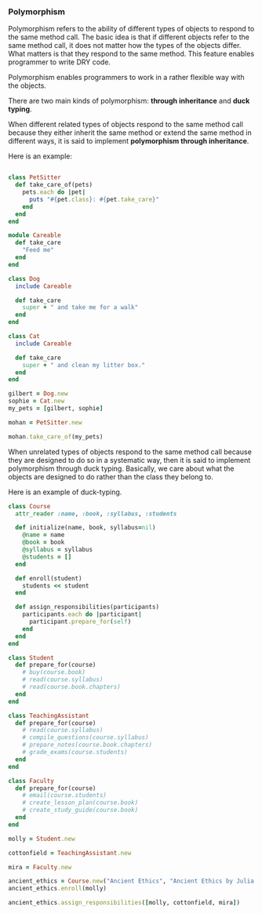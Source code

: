 ### Polymorphism

Polymorphism refers to the ability of different types of objects to respond to the same method call. The basic idea is that if different objects refer to the same method call, it does not matter how the types of the objects differ. What matters is that they respond to the same method. This feature enables programmer to write DRY code.

Polymorphism enables programmers to work in a rather flexible way with the objects.

There are two main kinds of polymorphism: __through inheritance__ and __duck typing__.

When different related types of objects respond to the same method call because they either inherit the same method or extend the same method in different ways, it is said to implement __polymorphism through inheritance__.

Here is an example:

```ruby

class PetSitter
  def take_care_of(pets)
    pets.each do |pet|
      puts "#{pet.class}: #{pet.take_care}"
    end
  end
end

module Careable
  def take_care
    "Feed me"
  end
end

class Dog
  include Careable

  def take_care
    super + " and take me for a walk"
  end
end

class Cat
  include Careable

  def take_care
    super + " and clean my litter box."
  end
end

gilbert = Dog.new
sophie = Cat.new
my_pets = [gilbert, sophie]

mohan = PetSitter.new

mohan.take_care_of(my_pets)
```

When unrelated types of objects respond to the same method call because they are designed to do so in a systematic way, then it is said to implement polymorphism through duck typing. Basically, we care about what the objects are designed to do rather than the class they belong to.

Here is an example of duck-typing.

```ruby
class Course
  attr_reader :name, :book, :syllabus, :students

  def initialize(name, book, syllabus=nil)
    @name = name
    @book = book
    @syllabus = syllabus
    @students = []
  end

  def enroll(student)
    students << student
  end

  def assign_responsibilities(participants)
    participants.each do |participant|
      participant.prepare_for(self)
    end
  end
end

class Student
  def prepare_for(course)
    # buy(course.book)
    # read(course.syllabus)
    # read(course.book.chapters)
  end
end

class TeachingAssistant
  def prepare_for(course)
    # read(course.syllabus)
    # compile_questions(course.syllabus)
    # prepare_notes(course.book.chapters)
    # grade_exams(course.students)
  end
end

class Faculty
  def prepare_for(course)
    # email(course.students)
    # create_lesson_plan(course.book)
    # create_study_guide(course.book)
  end
end

molly = Student.new

cottonfield = TeachingAssistant.new

mira = Faculty.new

ancient_ethics = Course.new("Ancient Ethics", "Ancient Ethics by Julia Annas")
ancient_ethics.enroll(molly)

ancient_ethics.assign_responsibilities([molly, cottonfield, mira])
```
